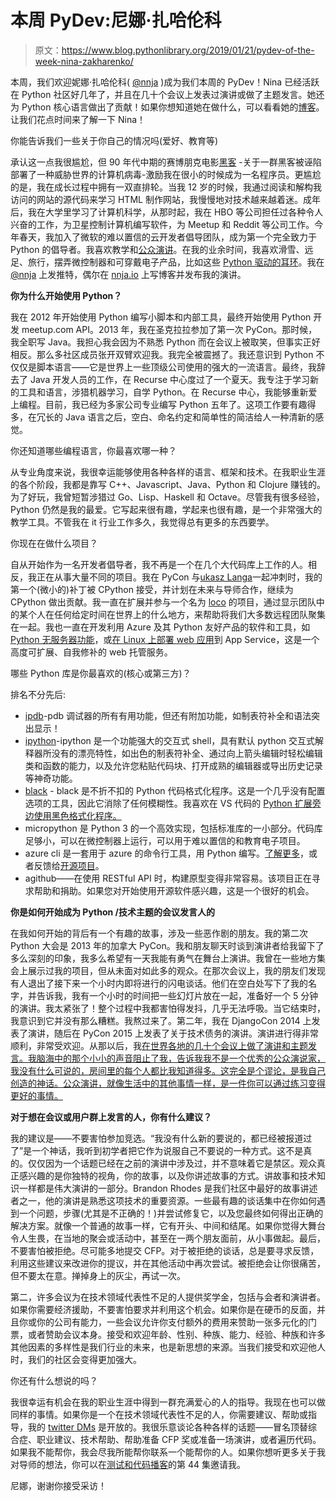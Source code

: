 # 本周 PyDev:尼娜·扎哈伦科

> 原文：<https://www.blog.pythonlibrary.org/2019/01/21/pydev-of-the-week-nina-zakharenko/>

本周，我们欢迎妮娜·扎哈伦科( [@nnja](https://twitter.com/nnja) )成为我们本周的 PyDev！Nina 已经活跃在 Python 社区好几年了，并且在几十个会议上发表过演讲或做了主题发言。她还为 Python 核心语言做出了贡献！如果你想知道她在做什么，可以看看她的[博客](https://www.nnja.io/)。让我们花点时间来了解一下 Nina！

你能告诉我们一些关于你自己的情况吗(爱好、教育等)

承认这一点我很尴尬，但 90 年代中期的赛博朋克电影[黑客](https://www.imdb.com/title/tt0113243/) -关于一群黑客被诬陷部署了一种威胁世界的计算机病毒-激励我在很小的时候成为一名程序员。更尴尬的是，我在成长过程中拥有一双直排轮。当我 12 岁的时候，我通过阅读和解构我访问的网站的源代码来学习 HTML 制作网站，我慢慢地对技术越来越着迷。成年后，我在大学里学习了计算机科学，从那时起，我在 HBO 等公司担任过各种令人兴奋的工作，为卫星控制计算机编写软件，为 Meetup 和 Reddit 等公司工作。今年春天，我加入了微软的难以置信的云开发者倡导团队，成为第一个完全致力于 Python 的倡导者。我喜欢教学和[公众演讲](https://www.youtube.com/watch?v=WiQqqB9MlkA&list=PLU2JOyCJmabDwN3KYNaxwhl9ZyA3E3PP9)。在我的业余时间，我喜欢滑雪、远足、旅行，摆弄微控制器和可穿戴电子产品，比如这些 [Python 驱动的耳环](https://github.com/nnja/pyearrings)。我在 [@nnja](https://twitter.com/nnja) 上发推特，偶尔在 [nnja.io](https://www.nnja.io/) 上写博客并发布我的演讲。

**你为什么开始使用 Python？**

我在 2012 年开始使用 Python 编写小脚本和内部工具，最终开始使用 Python 开发 meetup.com API。2013 年，我在圣克拉拉参加了第一次 PyCon。那时候，我全职写 Java。我担心我会因为不熟悉 Python 而在会议上被取笑，但事实正好相反。那么多社区成员张开双臂欢迎我。我完全被震撼了。我还意识到 Python 不仅仅是脚本语言——它是世界上一些顶级公司使用的强大的一流语言。最终，我辞去了 Java 开发人员的工作，在 Recurse 中心度过了一个夏天。我专注于学习新的工具和语言，涉猎机器学习，自学 Python。在 Recurse 中心，我能够重新爱上编程。目前，我已经为多家公司专业编写 Python 五年了。这项工作要有趣得多，在冗长的 Java 语言之后，空白、命名约定和简单性的简洁给人一种清新的感觉。

你还知道哪些编程语言，你最喜欢哪一种？

从专业角度来说，我很幸运能够使用各种各样的语言、框架和技术。在我职业生涯的各个阶段，我都是靠写 C++、Javascript、Java、Python 和 Clojure 赚钱的。为了好玩，我曾短暂涉猎过 Go、Lisp、Haskell 和 Octave。尽管我有很多经验，Python 仍然是我的最爱。它写起来很有趣，学起来也很有趣，是一个非常强大的教学工具。不管我在 it 行业工作多久，我觉得总有更多的东西要学。

你现在在做什么项目？

自从开始作为一名开发者倡导者，我不再是一个在几个大代码库上工作的人。相反，我正在从事大量不同的项目。我在 PyCon 与[ukasz Langa](https://twitter.com/llanga)一起冲刺时，我的第一个(微小的)补丁被 CPython 接受，并计划在未来与导师合作，继续为 CPython 做出贡献。我一直在扩展并参与一个名为 [loco](https://github.com/iandees/loco) 的项目，通过显示团队中的某个人在任何给定时间在世界上的什么地方，来帮助将我们大多数远程团队聚集在一起。我也一直在开发利用 Azure 及其 Python 友好产品的软件和工具，如 [Python 无服务器功能](https://github.com/Azure/azure-functions-python-worker)，或[在 Linux 上部署 web 应用](https://docs.microsoft.com/en-us/azure/app-service/containers/quickstart-python?WT.mc_id=none-none-ninaz)到 App Service，这是一个高度可扩展、自我修补的 web 托管服务。

哪些 Python 库是你最喜欢的(核心或第三方)？

排名不分先后:

*   [ipdb](https://pypi.org/project/ipdb/)-pdb 调试器的所有有用功能，但还有附加功能，如制表符补全和语法突出显示！
*   [ipython](https://ipython.readthedocs.io/en/stable/)-ipython 是一个功能强大的交互式 shell，具有默认 python 交互式解释器所没有的漂亮特性，如出色的制表符补全、通过向上箭头编辑时轻松编辑类和函数的能力，以及允许您粘贴代码块、打开成熟的编辑器或导出历史记录等神奇功能。
*   [black](https://github.com/ambv/black) - black 是不折不扣的 Python 代码格式化程序。这是一个几乎没有配置选项的工具，因此它消除了任何模糊性。我喜欢在 VS 代码的 [Python 扩展旁边使用黑色格式化程序。](https://code.visualstudio.com/docs/languages/python?WT.mc_id=none-none-ninaz)
*   micropython 是 Python 3 的一个高效实现，包括标准库的一小部分。代码库足够小，可以在微控制器上运行，可以用于难以置信的和教育电子项目。
*   azure cli 是一套用于 azure 的命令行工具，用 Python 编写。[了解更多](https://docs.microsoft.com/cli/azure/?view=azure-cli-latest&WT.mc_id=none-none-ninaz)，或者反馈给[开源项目](https://github.com/Azure/azure-cli)。
*   agithub——在使用 RESTful API 时，构建原型变得非常容易。该项目正在寻求帮助和捐助。如果您对开始使用开源软件感兴趣，这是一个很好的机会。

**你是如何开始成为 Python /技术主题的会议发言人的**

在我如何开始的背后有一个有趣的故事，涉及一些恶作剧的朋友。我的第二次 Python 大会是 2013 年的加拿大 PyCon。我和朋友聊天时谈到演讲者给我留下了多么深刻的印象，我多么希望有一天我能有勇气在舞台上演讲。我曾在一些地方集会上展示过我的项目，但从未面对如此多的观众。在那次会议上，我的朋友们发现有人退出了接下来一个小时内即将进行的闪电谈话。他们在空白处写下了我的名字，并告诉我，我有一个小时的时间把一些幻灯片放在一起，准备好一个 5 分钟的演讲。我太紧张了！整个过程中我都害怕得发抖，几乎无法呼吸。当它结束时，我意识到它并没有那么糟糕。我熬过来了。第二年，我在 DjangoCon 2014 上发表了演讲，随后在 PyCon 2015 上发表了关于技术债务的演讲。演讲进行得非常顺利，非常受欢迎。从那以后，我[在世界各地的几十个会议上做了演讲和主题发言。我脑海中的那个小小的声音阻止了我，告诉我我不是一个优秀的公众演说家，我没有什么可说的，房间里的每个人都比我知道得多。这完全是个谬论，是我自己创造的神话。公众演讲，就像生活中的其他事情一样，是一件你可以通过练习变得更好的事情。](https://www.nnja.io/categories/speaking/)

**对于想在会议或用户群上发言的人，你有什么建议？**

我的建议是——不要害怕参加竞选。“我没有什么新的要说的，都已经被报道过了”是一个神话，我听到初学者把它作为说服自己不要说的一种方式。这不是真的。仅仅因为一个话题已经在之前的演讲中涉及过，并不意味着它是禁区。观众真正感兴趣的是你独特的视角，你的故事，以及你讲述故事的方式。讲故事和技术知识一样都是伟大演讲的一部分。Brandon Rhodes 是我们社区中最好的故事讲述者之一，他的演讲是熟悉这项技术的重要资源。一些最有趣的谈话集中在你如何遇到一个问题，步骤(尤其是不正确的！)并尝试修复它，以及您最终如何得出正确的解决方案。就像一个普通的故事一样，它有开头、中间和结尾。如果你觉得大舞台令人生畏，在当地的聚会或活动中，甚至在一两个朋友面前，从小事做起。最后，不要害怕被拒绝。尽可能多地提交 CFP。对于被拒绝的谈话，总是要寻求反馈，利用这些建议来改进你的提议，并在其他活动中再次尝试。被拒绝会让你很痛苦，但不要太在意。掸掉身上的灰尘，再试一次。

第二，许多会议为在技术领域代表性不足的人提供奖学金，包括与会者和演讲者。如果你需要经济援助，不要害怕要求并利用这个机会。如果你是在硬币的反面，并且你或你的公司有能力，一些会议允许你支付额外的费用来赞助一张多元化的门票，或者赞助会议本身。接受和欢迎年龄、性别、种族、能力、经验、种族和许多其他因素的多样性是我们行业的未来，也是新思想的来源。当我们接受和欢迎他人时，我们的社区会变得更加强大。

你还有什么想说的吗？

我很幸运有机会在我的职业生涯中得到一群充满爱心的人的指导。我现在也可以做同样的事情。如果你是一个在技术领域代表性不足的人，你需要建议、帮助或指导，我的 [twitter DMs](https://twitter.com/nnja) 是开放的。我很乐意谈论各种各样的话题——冒名顶替综合症、职业建议、技术帮助、帮助准备 CFP 奖或准备一场演讲，或者遍历代码。如果我不能帮你，我会尽我所能帮你联系一个能帮你的人。如果你想听更多关于我对导师的想法，你可以在[测试和代码播客](https://testandcode.com/44)的第 44 集邀请我。

尼娜，谢谢你接受采访！